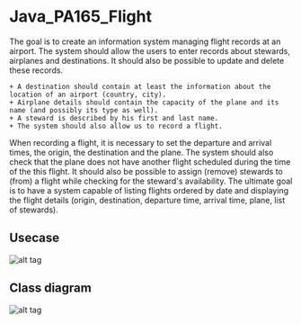Java_PA165_Flight
=================

The goal is to create an information system managing flight records at an airport.
The system should allow the users to enter records about stewards, airplanes and destinations. 
It should also be possible to update and delete these records. 

	+ A destination should contain at least the information about the location of an airport (country, city). 
	+ Airplane details should contain the capacity of the plane and its name (and possibly its type as well). 
	+ A steward is described by his first and last name. 
	+ The system should also allow us to record a flight. 
	
When recording a flight, it is necessary to set the departure and arrival times, the origin, the destination and the plane. 
The system should also check that the plane does not have another flight scheduled during the time of the this flight. 
It should also be possible to assign (remove) stewards to (from) a flight while checking for the steward's availability. 
The ultimate goal is to have a system capable of listing flights ordered by date and displaying the flight details (origin, destination, departure time, arrival time, plane, list of stewards).

Usecase
-
![alt tag](https://raw.github.com/michalmasir/Java_PA165_Flight/master/images/usecase.png)

Class diagram
-
![alt tag](https://raw.github.com/michalmasir/Java_PA165_Flight/master/images/diag.png)
